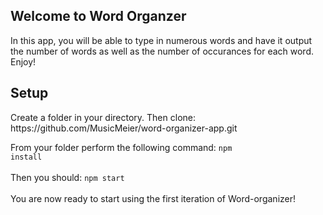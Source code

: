 ## Welcome to Word Organzer

In this app, you will be able to type in numerous words and have it output the number of words as well as the number of occurances for each word. Enjoy!

<h2>Setup</h2>
Create a folder in your directory. Then clone: https://github.com/MusicMeier/word-organizer-app.git

From your folder perform the following command: <code>npm install</code><br><br>
Then you should: <code>npm start</code><br><br>
You are now ready to start using the first iteration of Word-organizer!<br>
